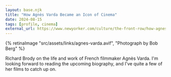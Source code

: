 ```yaml
---
layout: base.njk
title: "How Agnès Varda Became an Icon of Cinema"
date: 2024-08-15
tags: [profile, cinema]
external_url: https://www.newyorker.com/culture/the-front-row/how-agnes-varda-became-an-icon-of-cinema?ref=daniel.pizza
---
```


{% retinaImage "src/assets/links/agnes-varda.avif", "Photograph by Bob Berg" %}

Richard Brody on the life and work of French filmmaker Agnès Varda. I'm looking forward to reading the upcoming biography, and I've quite a few of her films to catch up on.